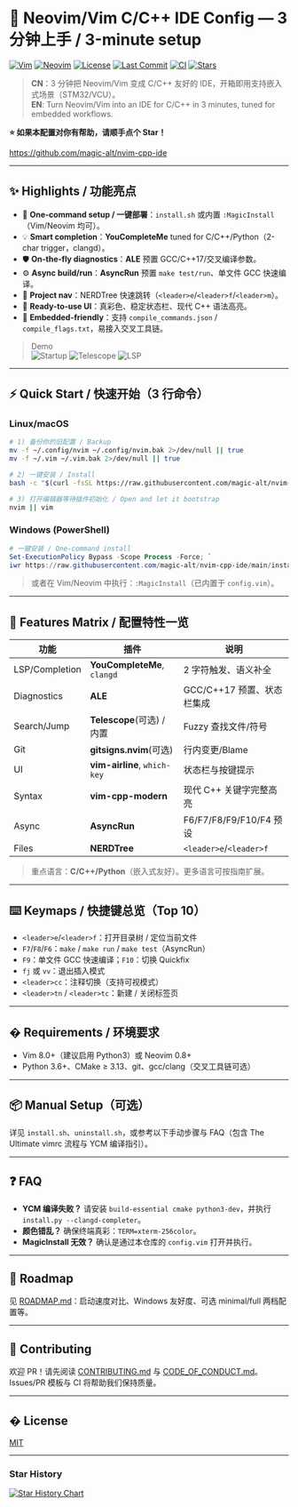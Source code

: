 # 🚀 Neovim/Vim C/C++ IDE Config — 3 分钟上手 / 3-minute setup

[![Vim](https://img.shields.io/badge/Vim-8.0%2B-green.svg)](https://www.vim.org/)
[![Neovim](https://img.shields.io/badge/Neovim-0.8%2B-57A143.svg)](https://neovim.io)
[![License](https://img.shields.io/badge/license-MIT-blue.svg)](LICENSE)
[![Last Commit](https://img.shields.io/github/last-commit/magic-alt/nvim-cpp-ide.svg)](https://github.com/magic-alt/nvim-cpp-ide/commits)
[![CI](https://img.shields.io/github/actions/workflow/status/magic-alt/nvim-cpp-ide/ci.yml?branch=main)](.github/workflows/ci.yml)
[![Stars](https://img.shields.io/github/stars/magic-alt/nvim-cpp-ide.svg?style=social)](https://github.com/magic-alt/nvim-cpp-ide)

> **CN**：3 分钟把 Neovim/Vim 变成 C/C++ 友好的 IDE，开箱即用支持嵌入式场景（STM32/VCU）。  
> **EN**: Turn Neovim/Vim into an IDE for C/C++ in 3 minutes, tuned for embedded workflows.

**⭐ 如果本配置对你有帮助，请顺手点个 Star！**

https://github.com/magic-alt/nvim-cpp-ide

---

## ✨ Highlights / 功能亮点

- 🚀 **One-command setup / 一键部署**：`install.sh` 或内置 `:MagicInstall`（Vim/Neovim 均可）。  
- 💡 **Smart completion**：**YouCompleteMe** tuned for C/C++/Python（2-char trigger，clangd）。  
- 🛡️ **On-the-fly diagnostics**：**ALE** 预置 GCC/C++17/交叉编译参数。  
- ⚙️ **Async build/run**：**AsyncRun** 预置 `make test/run`、单文件 GCC 快速编译。  
- 🌳 **Project nav**：NERDTree 快速跳转（`<leader>e`/`<leader>f`/`<leader>m`）。  
- 🎨 **Ready-to-use UI**：真彩色、稳定状态栏、现代 C++ 语法高亮。  
- 🔧 **Embedded-friendly**：支持 `compile_commands.json` / `compile_flags.txt`，易接入交叉工具链。

> Demo  
> ![Startup](assets/demo-startup.gif) ![Telescope](assets/demo-telescope.gif) ![LSP](assets/demo-lsp.gif)

---

## ⚡ Quick Start / 快速开始（3 行命令）

### Linux/macOS
```bash
# 1) 备份你的旧配置 / Backup
mv -f ~/.config/nvim ~/.config/nvim.bak 2>/dev/null || true
mv -f ~/.vim ~/.vim.bak 2>/dev/null || true

# 2) 一键安装 / Install
bash -c "$(curl -fsSL https://raw.githubusercontent.com/magic-alt/nvim-cpp-ide/main/install.sh)"

# 3) 打开编辑器等待插件初始化 / Open and let it bootstrap
nvim || vim
```

### Windows (PowerShell)
```powershell
# 一键安装 / One-command install
Set-ExecutionPolicy Bypass -Scope Process -Force; `
iwr https://raw.githubusercontent.com/magic-alt/nvim-cpp-ide/main/install.ps1 -UseBasicParsing | iex
```

> 或者在 Vim/Neovim 中执行：`:MagicInstall`（已内置于 `config.vim`）。

---

## 🧩 Features Matrix / 配置特性一览

| 功能             | 插件                           | 说明                      |
| -------------- | ---------------------------- | ----------------------- |
| LSP/Completion | **YouCompleteMe**, `clangd`  | 2 字符触发、语义补全             |
| Diagnostics    | **ALE**                      | GCC/C++17 预置、状态栏集成      |
| Search/Jump    | **Telescope**(可选) / 内置       | Fuzzy 查找文件/符号           |
| Git            | **gitsigns.nvim**(可选)        | 行内变更/Blame              |
| UI             | **vim-airline**, `which-key` | 状态栏与按键提示                |
| Syntax         | **vim-cpp-modern**           | 现代 C++ 关键字完整高亮          |
| Async          | **AsyncRun**                 | F6/F7/F8/F9/F10/F4 预设   |
| Files          | **NERDTree**                 | `<leader>e`/`<leader>f` |

> 重点语言：**C/C++/Python**（嵌入式友好）。更多语言可按指南扩展。

---

## ⌨️ Keymaps / 快捷键总览（Top 10）

- `<leader>e`/`<leader>f`：打开目录树 / 定位当前文件
- `F7`/`F8`/`F6`：`make` / `make run` / `make test`（AsyncRun）
- `F9`：单文件 GCC 快速编译；`F10`：切换 Quickfix
- `fj` 或 `vv`：退出插入模式
- `<leader>cc`：注释切换（支持可视模式）
- `<leader>tn` / `<leader>tc`：新建 / 关闭标签页

---

## � Requirements / 环境要求

- Vim 8.0+（建议启用 Python3）或 Neovim 0.8+
- Python 3.6+、CMake ≥ 3.13、git、gcc/clang（交叉工具链可选）

---

## 📦 Manual Setup（可选）

详见 `install.sh`、`uninstall.sh`，或参考以下手动步骤与 FAQ（包含 The Ultimate vimrc 流程与 YCM 编译指引）。

---

## ❓ FAQ

- **YCM 编译失败？** 请安装 `build-essential cmake python3-dev`，并执行 `install.py --clangd-completer`。
- **颜色错乱？** 确保终端真彩：`TERM=xterm-256color`。
- **MagicInstall 无效？** 确认是通过本仓库的 `config.vim` 打开并执行。

---

## 🔭 Roadmap

见 [ROADMAP.md](ROADMAP.md)：启动速度对比、Windows 友好度、可选 minimal/full 两档配置等。

---

## 🤝 Contributing

欢迎 PR！请先阅读 [CONTRIBUTING.md](CONTRIBUTING.md) 与 [CODE_OF_CONDUCT.md](CODE_OF_CONDUCT.md)。
Issues/PR 模板与 CI 将帮助我们保持质量。

---

## � License

[MIT](LICENSE)

---

### Star History

[![Star History Chart](https://api.star-history.com/svg?repos=magic-alt/nvim-cpp-ide&type=Date)](https://star-history.com/#magic-alt/nvim-cpp-ide&Date)
